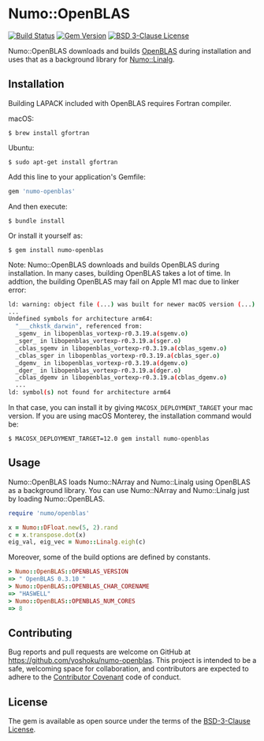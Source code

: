 # Numo::OpenBLAS

[![Build Status](https://github.com/yoshoku/numo-openblas/workflows/build/badge.svg)](https://github.com/yoshoku/numo-openblas/actions?query=workflow%3Abuild)
[![Gem Version](https://badge.fury.io/rb/numo-openblas.svg)](https://badge.fury.io/rb/numo-openblas)
[![BSD 3-Clause License](https://img.shields.io/badge/License-BSD%203--Clause-orange.svg)](https://github.com/yoshoku/numo-openblas/blob/main/LICENSE.txt)

Numo::OpenBLAS downloads and builds [OpenBLAS](https://www.openblas.net/) during installation and
uses that as a background library for [Numo::Linalg](https://github.com/ruby-numo/numo-linalg).

## Installation

Building LAPACK included with OpenBLAS requires Fortran compiler.

macOS:

    $ brew install gfortran

Ubuntu:

    $ sudo apt-get install gfortran

Add this line to your application's Gemfile:

```ruby
gem 'numo-openblas'
```

And then execute:

    $ bundle install

Or install it yourself as:

    $ gem install numo-openblas

Note:
Numo::OpenBLAS downloads and builds OpenBLAS during installation. In many cases, building OpenBLAS takes a lot of time.
In addtion, the building OpenBLAS may fail on Apple M1 mac due to linker error:

```sh
ld: warning: object file (...) was built for newer macOS version (...) than being linked (...)
...
Undefined symbols for architecture arm64:
  "___chkstk_darwin", referenced from:
  _sgemv_ in libopenblas_vortexp-r0.3.19.a(sgemv.o)
  _sger_ in libopenblas_vortexp-r0.3.19.a(sger.o)
  _cblas_sgemv in libopenblas_vortexp-r0.3.19.a(cblas_sgemv.o)
  _cblas_sger in libopenblas_vortexp-r0.3.19.a(cblas_sger.o)
  _dgemv_ in libopenblas_vortexp-r0.3.19.a(dgemv.o)
  _dger_ in libopenblas_vortexp-r0.3.19.a(dger.o)
  _cblas_dgemv in libopenblas_vortexp-r0.3.19.a(cblas_dgemv.o)
  ...
ld: symbol(s) not found for architecture arm64
```

In that case, you can install it by giving `MACOSX_DEPLOYMENT_TARGET` your mac version.
If you are using macOS Monterey, the installation command would be:

    $ MACOSX_DEPLOYMENT_TARGET=12.0 gem install numo-openblas

## Usage

Numo::OpenBLAS loads Numo::NArray and Numo::Linalg using OpenBLAS as a background library.
You can use Numo::NArray and Numo::Linalg just by loading Numo::OpenBLAS.

```ruby
require 'numo/openblas'

x = Numo::DFloat.new(5, 2).rand
c = x.transpose.dot(x)
eig_val, eig_vec = Numo::Linalg.eigh(c)
```

Moreover, some of the build options are defined by constants.

```ruby
> Numo::OpenBLAS::OPENBLAS_VERSION
=> " OpenBLAS 0.3.10 "
> Numo::OpenBLAS::OPENBLAS_CHAR_CORENAME
=> "HASWELL"
> Numo::OpenBLAS::OPENBLAS_NUM_CORES
=> 8
```

## Contributing

Bug reports and pull requests are welcome on GitHub at https://github.com/yoshoku/numo-openblas.
This project is intended to be a safe, welcoming space for collaboration,
and contributors are expected to adhere to the [Contributor Covenant](http://contributor-covenant.org) code of conduct.

## License

The gem is available as open source under the terms of the [BSD-3-Clause License](https://opensource.org/licenses/BSD-3-Clause).
